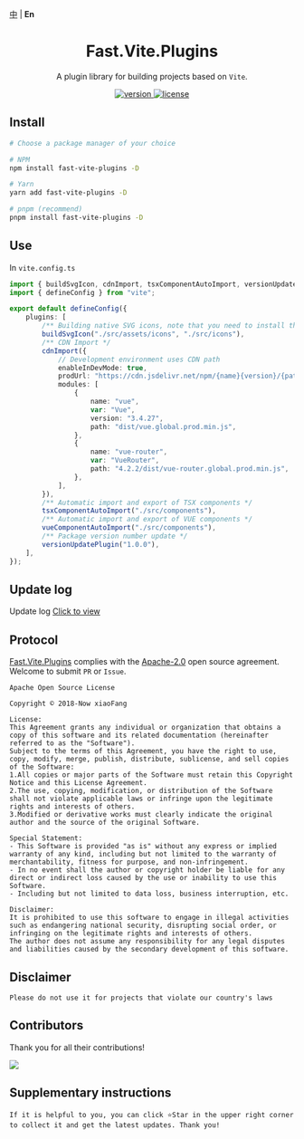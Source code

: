 [中](https://gitee.com/China-xiaoFang/fast.vite.plugins) | **En**

<h1 align="center">Fast.Vite.Plugins</h1>

<p align="center">
  A plugin library for building projects based on <code>Vite</code>.
</p>

<p align="center">
  <a href="https://www.npmjs.com/package/fast-vite-plugins">
    <img src="https://img.shields.io/npm/v/fast-vite-plugins?color=orange&label=" alt="version" />
  </a>
  <a href="https://gitee.com/China-xiaoFang/fast.vite.plugins/blob/master/LICENSE">
    <img src="https://img.shields.io/npm/l/fast-vite-plugins" alt="license" />
  </a>
</p>

## Install

```sh
# Choose a package manager of your choice

# NPM
npm install fast-vite-plugins -D

# Yarn
yarn add fast-vite-plugins -D

# pnpm (recommend)
pnpm install fast-vite-plugins -D
```

## Use

In `vite.config.ts`

```typescript
import { buildSvgIcon, cdnImport, tsxComponentAutoImport, versionUpdatePlugin, vueComponentAutoImport } from "fast-vite-plugins";
import { defineConfig } from "vite";

export default defineConfig({
	plugins: [
		/** Building native SVG icons, note that you need to install the @fast-china/utils package */
		buildSvgIcon("./src/assets/icons", "./src/icons"),
		/** CDN Import */
		cdnImport({
			// Development environment uses CDN path
			enableInDevMode: true,
			prodUrl: "https://cdn.jsdelivr.net/npm/{name}{version}/{path}",
			modules: [
				{
					name: "vue",
					var: "Vue",
					version: "3.4.27",
					path: "dist/vue.global.prod.min.js",
				},
				{
					name: "vue-router",
					var: "VueRouter",
					path: "4.2.2/dist/vue-router.global.prod.min.js",
				},
			],
		}),
		/** Automatic import and export of TSX components */
		tsxComponentAutoImport("./src/components"),
		/** Automatic import and export of VUE components */
		vueComponentAutoImport("./src/components"),
		/** Package version number update */
		versionUpdatePlugin("1.0.0"),
	],
});
```

## Update log

Update log [Click to view](https://gitee.com/China-xiaoFang/fast.vite.plugins/commits/master)

## Protocol

[Fast.Vite.Plugins](https://gitee.com/China-xiaoFang/fast.vite.plugins) complies with the [Apache-2.0](https://gitee.com/China-xiaoFang/fast.vite.plugins/blob/master/LICENSE) open source agreement. Welcome to submit `PR` or `Issue`.

```
Apache Open Source License

Copyright © 2018-Now xiaoFang

License:
This Agreement grants any individual or organization that obtains a copy of this software and its related documentation (hereinafter referred to as the "Software").
Subject to the terms of this Agreement, you have the right to use, copy, modify, merge, publish, distribute, sublicense, and sell copies of the Software:
1.All copies or major parts of the Software must retain this Copyright Notice and this License Agreement.
2.The use, copying, modification, or distribution of the Software shall not violate applicable laws or infringe upon the legitimate rights and interests of others.
3.Modified or derivative works must clearly indicate the original author and the source of the original Software.

Special Statement:
- This Software is provided "as is" without any express or implied warranty of any kind, including but not limited to the warranty of merchantability, fitness for purpose, and non-infringement.
- In no event shall the author or copyright holder be liable for any direct or indirect loss caused by the use or inability to use this Software.
- Including but not limited to data loss, business interruption, etc.

Disclaimer:
It is prohibited to use this software to engage in illegal activities such as endangering national security, disrupting social order, or infringing on the legitimate rights and interests of others.
The author does not assume any responsibility for any legal disputes and liabilities caused by the secondary development of this software.
```

## Disclaimer

```
Please do not use it for projects that violate our country's laws
```

## Contributors

Thank you for all their contributions!

<a href="https://github.com/China-xiaoFang/Fast.Vite.Plugins/graphs/contributors">
  <img src="https://contrib.rocks/image?repo=China-xiaoFang/Fast.Vite.Plugins" />
</a>

## Supplementary instructions

```
If it is helpful to you, you can click ⭐Star in the upper right corner to collect it and get the latest updates. Thank you!
```
